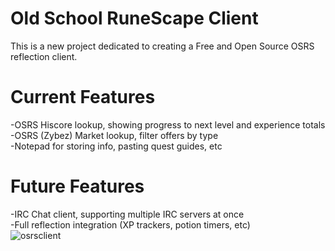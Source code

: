Old School RuneScape Client
============================

This is a new project dedicated to creating a Free and Open Source OSRS reflection client.<br>

Current Features
============================

-OSRS Hiscore lookup, showing progress to next level and experience totals<br>
-OSRS (Zybez) Market lookup, filter offers by type<br>
-Notepad for storing info, pasting quest guides, etc<br>

Future Features
============================

-IRC Chat client, supporting multiple IRC servers at once<br>
-Full reflection integration (XP trackers, potion timers, etc)<br>
![osrsclient](https://raw.githubusercontent.com/bmoyer/osrsclient/master/src/resources/client.png "Client")
